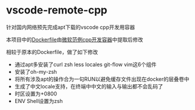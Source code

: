 # vscode-remote-cpp

针对国内网络预先完成apt下载的vscode cpp开发用容器

本项目中的[Dockerfile](https://github.com/microsoft/vscode-remote-try-cpp/blob/master/.devcontainer/Dockerfile)由[微软范例cpp开发容器](https://github.com/Microsoft/vscode-remote-try-cpp)中提取后修改

相较于原本的Dockerfile，做了如下修改

- 通过apt多安装了curl zsh less locales git-flow vim这6个组件
- 安装了oh-my-zsh
- 将所有涉及apt的操作合为一句RUN以避免缓存文件出现在docker的层叠卷中
- 生成了中文locale支持，在终端中中文的输入与输出都不会乱码了
- 时区设置为+0800
- ENV Shell设置为zsh
